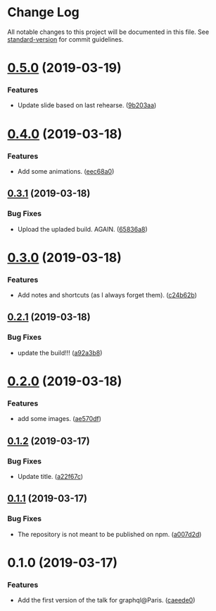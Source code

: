 # Change Log

All notable changes to this project will be documented in this file. See [standard-version](https://github.com/conventional-changelog/standard-version) for commit guidelines.

<a name="0.5.0"></a>
# [0.5.0](https://github.com/vincentdesmares/talk-startups-and-graphql-benefits-and-drawbacks/compare/v0.4.0...v0.5.0) (2019-03-19)


### Features

* Update slide based on last rehearse. ([9b203aa](https://github.com/vincentdesmares/talk-startups-and-graphql-benefits-and-drawbacks/commit/9b203aa))



<a name="0.4.0"></a>
# [0.4.0](https://github.com/vincentdesmares/talk-startups-and-graphql-benefits-and-drawbacks/compare/v0.3.1...v0.4.0) (2019-03-18)


### Features

* Add some animations. ([eec68a0](https://github.com/vincentdesmares/talk-startups-and-graphql-benefits-and-drawbacks/commit/eec68a0))



<a name="0.3.1"></a>
## [0.3.1](https://github.com/vincentdesmares/talk-startups-and-graphql-benefits-and-drawbacks/compare/v0.3.0...v0.3.1) (2019-03-18)


### Bug Fixes

* Upload the upladed build. AGAIN. ([65836a8](https://github.com/vincentdesmares/talk-startups-and-graphql-benefits-and-drawbacks/commit/65836a8))



<a name="0.3.0"></a>
# [0.3.0](https://github.com/vincentdesmares/talk-startups-and-graphql-benefits-and-drawbacks/compare/v0.2.1...v0.3.0) (2019-03-18)


### Features

* Add notes and shortcuts (as I always forget them). ([c24b62b](https://github.com/vincentdesmares/talk-startups-and-graphql-benefits-and-drawbacks/commit/c24b62b))



<a name="0.2.1"></a>
## [0.2.1](https://github.com/vincentdesmares/talk-startups-and-graphql-benefits-and-drawbacks/compare/v0.2.0...v0.2.1) (2019-03-18)


### Bug Fixes

* update the build!!! ([a92a3b8](https://github.com/vincentdesmares/talk-startups-and-graphql-benefits-and-drawbacks/commit/a92a3b8))



<a name="0.2.0"></a>
# [0.2.0](https://github.com/vincentdesmares/talk-startups-and-graphql-benefits-and-drawbacks/compare/v0.1.2...v0.2.0) (2019-03-18)


### Features

* add some images. ([ae570df](https://github.com/vincentdesmares/talk-startups-and-graphql-benefits-and-drawbacks/commit/ae570df))



<a name="0.1.2"></a>
## [0.1.2](https://github.com/vincentdesmares/talk-startups-and-graphql-benefits-and-drawbacks/compare/v0.1.1...v0.1.2) (2019-03-17)


### Bug Fixes

* Update title. ([a22f67c](https://github.com/vincentdesmares/talk-startups-and-graphql-benefits-and-drawbacks/commit/a22f67c))



<a name="0.1.1"></a>
## [0.1.1](https://github.com/vincentdesmares/talk-startups-and-graphql-benefits-and-drawbacks/compare/v0.1.0...v0.1.1) (2019-03-17)


### Bug Fixes

* The repository is not meant to be published on npm. ([a007d2d](https://github.com/vincentdesmares/talk-startups-and-graphql-benefits-and-drawbacks/commit/a007d2d))



<a name="0.1.0"></a>
# 0.1.0 (2019-03-17)


### Features

* Add the first version of the talk for graphql@Paris. ([caeede0](https://github.com/vincentdesmares/talk-startups-and-graphql-benefits-and-drawbacks/commit/caeede0))
